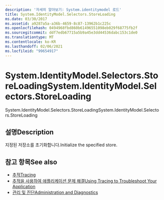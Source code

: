 ```yaml
---
description: '자세히 알아보기: System.identitymodel 로드'
title: System.IdentityModel.Selectors.StoreLoading
ms.date: 03/30/2017
ms.assetid: a9287a5a-a36b-4659-8c87-13962b1c225c
ms.openlocfilehash: 0494968fbd860b61496551098eb029f68775fb2f
ms.sourcegitcommit: ddf7edb67715a5b9a45e3dd44536dabc153c1de0
ms.translationtype: MT
ms.contentlocale: ko-KR
ms.lasthandoff: 02/06/2021
ms.locfileid: "99654917"
---
```

# <a name="systemidentitymodelselectorsstoreloading"></a><span data-ttu-id="78870-103">System.IdentityModel.Selectors.StoreLoading</span><span class="sxs-lookup"><span data-stu-id="78870-103">System.IdentityModel.Selectors.StoreLoading</span></span>

<span data-ttu-id="78870-104">System.IdentityModel.Selectors.StoreLoading</span><span class="sxs-lookup"><span data-stu-id="78870-104">System.IdentityModel.Selectors.StoreLoading</span></span>  
  
## <a name="description"></a><span data-ttu-id="78870-105">설명</span><span class="sxs-lookup"><span data-stu-id="78870-105">Description</span></span>  

 <span data-ttu-id="78870-106">지정된 저장소를 초기화합니다.</span><span class="sxs-lookup"><span data-stu-id="78870-106">Initialize the specified store.</span></span>  
  
## <a name="see-also"></a><span data-ttu-id="78870-107">참고 항목</span><span class="sxs-lookup"><span data-stu-id="78870-107">See also</span></span>

- [<span data-ttu-id="78870-108">추적</span><span class="sxs-lookup"><span data-stu-id="78870-108">Tracing</span></span>](index.md)
- [<span data-ttu-id="78870-109">추적을 사용하여 애플리케이션 문제 해결</span><span class="sxs-lookup"><span data-stu-id="78870-109">Using Tracing to Troubleshoot Your Application</span></span>](using-tracing-to-troubleshoot-your-application.md)
- [<span data-ttu-id="78870-110">관리 및 진단</span><span class="sxs-lookup"><span data-stu-id="78870-110">Administration and Diagnostics</span></span>](../index.md)
